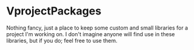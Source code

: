 # VprojectPackages
Nothing fancy, just a place to keep some custom and small libraries for a project I'm working on. I don't imagine anyone will find use in these libraries, but if you do; feel free to use them.
